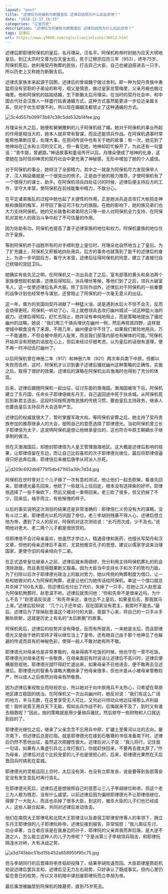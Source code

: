 ```yaml
---
layout: "post"
title: "述律后为何被称为断腕皇后 述律后结局为什么如此悲惨？"
date: "2018-12-17 16:15"
categories: "辽金历史"
description: "述律后为何被称为断腕皇后 述律后结局为什么如此悲惨？"
tags: 述律后
url: https://www.y5000.com/zgls/liaojinlishi/36012.html
---
```






述律后即耶律阿保机的皇后，名月理朵，汉名平。阿保机称帝时封她为应天大明地皇后。到辽太宗时又尊为应天皇太后，死于辽穆宗应历三年（953），终年75岁。阿保机死后，她利用契丹殉葬的民俗，打击异己大臣，自己也被迫搭进去一只手，所以历史上又称她为断腕太后。

述律氏家族本来起源于回鹘，述律后的曾祖魏宁做过舍利，即一种为契丹贵族中勇猛但没有官职的子弟设的称号，祖父是慎思，做过皇家总管梅里，父亲月椀也做过梅里。他和阿保机的姑姑结婚，生下断腕太后月理朵。在当时的契丹社会中，和中国古代社会汉族人一样盛行姑表通婚方式，这种方式虽然能更进一步拉近亲属关系，但对于优生却很不利，所以现在婚姻法都禁止了这种通婚的方式。

![3c4d557b09973b87c38c5dd532b14fee.jpg](https://img.y5000.com/uploads/allimg/181029/3c4d557b09973b87c38c5dd532b14fee.jpg)

月理朵长大之后，她便和舅舅撒剌的儿子阿保机结了婚。她对于阿保机的事业所起的作用是相当大的，她本人就非常有智谋，而且还能领兵作战。在阿保机遇事时常能帮他果断应变，处理大事。在民间传说中也有关于她的故事：有一次，她见到了地神站在辽水和土河的交汇处，但一看见她，地神却赶忙躲开了，为此还有一句童谣：“青牛妪，曾避路。”神话故事和童谣传开以后，月理朵便成了地神的化身，这使她在当时信仰神灵的契丹社会中更充满了神秘感，无形中增加了她的个人威信。

对于阿保机的事业，她倾注了全部精力。其中之一就是为阿保机尽力发现保举人才，汉人韩延徽就是一个很突出的例子。正是由于她的极力推荐，才使阿保机有了一个很得力的谋士、助手。在阿保机领兵四处征讨的时候，述律后便主持后方的工作，坚守大本营，使阿保机在前线能集中精力，不致分心。

在平定诸弟叛乱的过程中她也起了关键性的作用，正是她派兵追击攻打大帐掠走神帐和旗鼓的叛军，并夺回了象征可汗权力的旗鼓。在她的影响下，她的族兄弟们也大力支持阿保机，她的兄长敌鲁和弟弟阿古只等一些人对阿保机全力支持，在阿保机对其他人的政治斗争中起了不可估量的作用。

因为佐助有功，阿保机也提高了妻子述律家族的地位和权力。阿保机妻族的地位仅次于皇族。

等到阿保机终于战胜所有的对手顺利登上皇位时，月理朵也自然地当上了皇后。为了扩充疆土，阿保机又积极地四处用兵，后方的事务也就落到了能干的述律后的身上。为进一步巩固后方，看守大本营，述律后征得阿保机的同意，建立了直接归自己统辖的宫廷卫队。

她确实有些先见之明，在阿保机又一次出兵走了之后，室韦部落的黄头和臭泊两个家族便想趁机偷袭，述律后得知后，派兵埋伏等候，等他们到了之后，领兵大破室韦人，这一仗使述律后名声大振。除了实际作战外，述律后对于阿保机的一些重要的战争计划也经常参与谋划，还曾阻止了阿保机的一次毫无意义的出征。

这一年，南方的吴国向契丹进献了一种猛火油，说是遇到水后火不但不会灭，反而会烧得更旺。阿保机一听动了心，马上就想领兵去攻打幽州城试一试这种猛火油的威力。述律后得知后，赶忙去阻止，她并没有单纯地阻止，而是策略地提出了骚扰幽州的战略。她说：“我们用三千骑兵埋伏在幽州一侧，然后再掠其四野，这样就使城中粮食没有了来源，不用几年，幽州便会守不住了。如果我们冒险地用兵，万一不能速胜，不但会被中原的人耻笑，而且我们部落内部也有解体的可能。”阿保机开始并没有把她的话放在心上，但后来经过仔细考虑，认为皇后的话很有道理，便不再一时冲动去打幽州了。

以后阿保机曾在神册二年（917）和神册六年（921）两次率兵南下中原，但都以失败而告终，这时，阿保机才认识到妻子述律后骚扰幽州这种策略的正确性，实施之后，取得了很好的效果。述律后的谋略在阿保机出兵渤海时也得到了充分的体现。

后来，述律后跟随阿保机一起出征，征讨东面的渤海国。渤海国被攻下后，阿保机建立了东丹国，任命长子耶律倍做东丹王，自己返回途中死于扶余城。从阿保机死后到新君主选出，这段时间按照游牧民族的传统习惯，要由皇后主持政务，继承人也要由皇后主持召开大会选举产生。

述律后的权威就很大了，暂时掌握军政大权。等阿保机安葬之后，她主持了契丹贵族参加的推荐继承人的大会，按照自己的意愿选择了耶律德光。当初阿保机曾立长子耶律倍为太子，这说明阿保机是想让他继承皇位的，这也符合中原王朝嫡长子继承制的做法。

但在灭渤海国后，却册封耶律倍为人皇王管理渤海地区。这大概是述律后影响的结果，让耶律倍留在东边，而让自己比较喜欢的次子耶律德光继位，最后将耶律倍逼得只好逃奔后唐，耶律倍后来被后唐李从珂派人杀死。

![d209c692db8775f5db471f45a39c7d34.jpg](https://img.y5000.com/uploads/allimg/181029/d209c692db8775f5db471f45a39c7d34.jpg)

阿保机在世时曾对三个儿子做了一次有意的测试，他让他们一起去砍柴，看谁先回来。耶律德光最先回来，他砍了一些就马上往回走，根本没有选择柴的好坏。耶律倍选择了一些干柴砍下，然后又捆成一束带回来。老三砍了很多，但又扔掉了不少，回来后，袖手而立，有些惭愧的样子。

以后的事实说明这次测验的结果还是非常准确的：耶律倍仁义但没有大的谋略，没有斗过二弟，耶律德光以机巧巩固了帝位，老三李胡则残暴不得人心，述律后想立他为帝，遭到了众人的反对。阿保机对这次测验说：“长巧而次成，少不及也。”说明他对老大、老二两个儿子都是很欣赏的。

但耶律倍不会讨母亲喜欢，他虽然才学过人，精通音律和医药，也擅长写契丹和汉文章，但他的母亲述律后不喜欢，尤其他推崇孔子的思想，建议以儒家学说来治理国家，更使守旧的母亲倾向于二弟。  

在正式选举皇位继承人之前，述律后就未雨绸缪，充分利用主持阿保机葬礼的机会清除政敌，而且表现得既果断又狠毒。因为大臣当中支持长子和次子的势均力敌，为了扫除以后次子耶律德光政治上的敌对势力，她以传统的殉葬制度为借口，让一些和她做对的人为阿保机殉葬，说是让他们为她传话给阿保机。单这一个借口就总共杀掉了100名大臣。但述律后也付出了代价，失掉了一只手。在她让汉人赵思温为阿保机殉葬时，赵思温不听。述律后就责问他：“你和先帝不是很亲近吗，为什么不去？”赵思温反驳道：“和先帝亲近，谁也比不上皇后，如果皇后去，那我就马上来。”述律后狡辩说：“几个儿子还年幼，现在国家没有君主，我暂时不能去。”最后，述律后为了除掉赵思温这个难对付的大臣，竟狠下心来，将自己的一只手从手腕处砍断，这就是历史上有名的“太后断腕”的故事。

阿保机死后，述律后的权势并没有降低，反而有所提高，一来她是太后，而且耶律德光又是由于她的坚持才得以继位当上了皇帝。还有她自己由于那个地神见了也躲避的传说而具有的神秘色彩，使得一般人不敢对她有所不敬。

耶律德光对母亲也是非常孝敬的，母亲得病不吃饭的时候，他也守在一旁不吃饭。耶律德光对母亲还有一些敬畏，在母亲面前有时说话让述律后不高兴时，述律后便横眉怒视他，耶律德光就吓得赶忙退出来，如果母亲不召他进去，便不敢再去见述律后。耶律德光的智勇与谋略大概继承了他母亲很多，但也许是从小被母亲管教较严，所以成人之后依然对母亲有所敬畏。

因为述律后重视牧业而轻视农业，所以她对于向中原用兵不太热心，只希望在草原地区建立稳固的统治。在阿保机又一次出兵幽州时，她反对说：“我们有这么广阔的地方，羊马无数，在这里享受无人可比，又何必兴师动众地远征得那么点利益呢！我听说晋王用兵天下无敌，假如出兵作战不利，后悔就来不及了，到时又有谁去相救呢？”因此，她的策略就是用少量骑兵骚扰，然后掠夺一些财物和人口就达到目的了。

耶律德光继位之后，继承了父亲念念不忘用兵中原、扩疆土至黄河以北的志向，屡次南下，但述律后总是拦阻。就是耶律德光在接到石敬瑭的书信准备南下时，述律后仍然不愿他出征，虽然这次把握性很大。述律后对儿子说：“我儿将行，记住我一句话，如果有人乘虚引兵北上攻打我们，你就赶快回来，不要再去救太原了。”作为母亲，述律后对这个比较宠爱的儿子也是很担心的，后来，耶律德光果然在灭后晋回兵时病死在栾城。

耶律德光的灵柩运回上京时，太后没有哭，也没有立即发丧，说是要等到各部落安定没有发生变乱时再行丧礼。  

在耶律德光死后，述律后还是想按照自己的意愿让三儿子李胡继位称帝，但这个老三为人极为残忍，没有什么威望。以前述律后因为偏袒耶律德光不让耶律倍继位，得罪了一大批人，而且也杀掉了很多大臣，到这时，被杀大臣的儿子们也已经成人，这些人联合起来，共同对述律后发动攻击。

他们在南院大王耶律吼和北院大王耶律洼以及直宿卫耶律安抟等人的率领下，拥立东丹王耶律倍的儿子耶律阮称帝。述律后接到报告，异常恼怒：“我儿南征东讨，功业卓著，当立者应该是在我身边的孙子，耶律阮的父亲弃我而奔后唐，是大逆不道之人，怎么能立这种人的儿子为帝呢？”于是派第三子李胡领兵阻击，和耶律阮隔湟水对峙，大有决战之势。

![a3d745bbc51bd15b452a658955f95c75.jpg](https://img.y5000.com/uploads/allimg/181029/a3d745bbc51bd15b452a658955f95c75.jpg)

但与李胡同行的后晋降将李彦韬却投降了，结果李胡败退而回。大臣耶律屋质趁机劝说述律后罢兵言和，述律后见无力左右局势，只好承认了既成事实。但内心里仍留恋昔日的权势，所以又寻机暗中谋划废耶律阮而立李胡为帝。

最后事泄被幽禁到阿保机的陵墓旁，直到75岁死去。  

